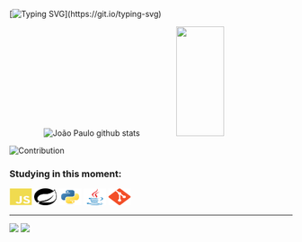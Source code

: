 [![Typing SVG](https://readme-typing-svg.herokuapp.com/?color=00bfbf&size=35&center=true&vCenter=true&width=1000&lines=hello,+my+name+is+João+Paulo+Vieira+Matos;I'm+17+years+old;I+from+Brasil,+CE;I+study+Back-end+development;Welcome!)](https://git.io/typing-svg)

<div align="center">  
  <img width="49%" height="195px" src="https://github-readme-stats.vercel.app/api?username=jpmais&show_icons=true&count_private=true&hide_border=true&title_color=00bfbf&icon_color=00bfbf&text_color=c9d1d9&bg_color=000080" alt="João Paulo github stats" /> 
  <img width="41%" height="195px" src="https://github-readme-stats.vercel.app/api/top-langs/?username=jpmais&layout=compact&hide_border=true&title_color=00bfbf&text_color=00bfbf&bg_color=000080" />
</div>

![Contribution](https://activity-graph.herokuapp.com/graph?username=jpmais&theme=gotham&hide_border=true&area=true)

### Studying in this moment:
<div astyle="display: inline_block">
<img alt="joão-Js" height="30" width="40" src="https://raw.githubusercontent.com/devicons/devicon/master/icons/javascript/javascript-plain.svg">
<img alt="joão-spring" height="30" width="40" src="https://raw.githubusercontent.com/devicons/devicon/master/icons/spring/spring-plain.svg">
<img alt="joão-Python" height="30" width="40" src="https://raw.githubusercontent.com/devicons/devicon/master/icons/python/python-original.svg">
<img alt="joão-Java" height="30" width="40" src="https://raw.githubusercontent.com/devicons/devicon/master/icons/java/java-original.svg">
<img alt="joão-git" height="30" width="40" src="https://raw.githubusercontent.com/devicons/devicon/master/icons/git/git-original.svg">
</div>
  <hr>
<a href="https://instagram.com/jpmais_" target="_blank"><img src="https://img.shields.io/badge/-Instagram-%23E4405F?style=for-the-badge&logo=instagram&logoColor=white" target="_blank"></a>
<a href = "mailto:jpmais2005@gmail.com"><img src="https://img.shields.io/badge/-Gmail-%23333?style=for-the-badge&logo=gmail&logoColor=white" target="_blank"></a>
